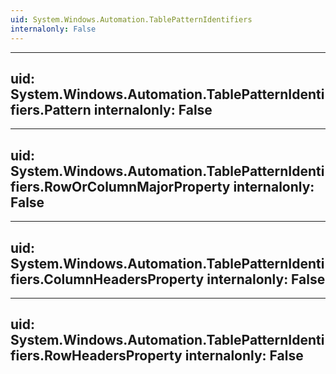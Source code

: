 ```yaml
---
uid: System.Windows.Automation.TablePatternIdentifiers
internalonly: False
---
```


---
uid: System.Windows.Automation.TablePatternIdentifiers.Pattern
internalonly: False
---

---
uid: System.Windows.Automation.TablePatternIdentifiers.RowOrColumnMajorProperty
internalonly: False
---

---
uid: System.Windows.Automation.TablePatternIdentifiers.ColumnHeadersProperty
internalonly: False
---

---
uid: System.Windows.Automation.TablePatternIdentifiers.RowHeadersProperty
internalonly: False
---
